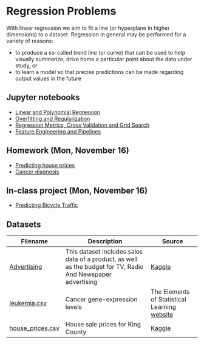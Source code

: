 # Regression Problems

With linear regression we aim to fit a line (or hyperplane in higher dimensions) to a dataset. 
Regression in general may be performed for a variety of reasons: 

- to produce a so-called trend line (or curve) that can be used to help visually summarize, drive home a particular point about the
data under study, or
- to learn a model so that precise predictions can be made regarding output values in the future


## Jupyter notebooks

- [Linear and Polynomial Regression](https://github.com/um-perez-alvaro/Data-Science-Practice/blob/master/Jupyter%20Notebooks/Regression/notebooks/Linear%20Regression.ipynb)
- [Overfitting and Regularization](https://github.com/um-perez-alvaro/Data-Science-Practice/blob/master/Jupyter%20Notebooks/Regression/notebooks/Regularization.ipynb)
- [Regression Metrics, Cross Validation and Grid Search]()
- [Feature Engineering and Pipelines]()

## Homework (Mon, November 16)
- [Predicting house prices](https://nbviewer.jupyter.org/github/um-perez-alvaro/Data-Science-Practice/blob/master/Regression/Homework/Predicting%20House%20Prices.ipynb)
- [Cancer diagnosis](https://nbviewer.jupyter.org/github/um-perez-alvaro/Data-Science-Practice/blob/master/Regression/Homework/Leukemia%20Diagnosis.ipynb)

## In-class project (Mon, November 16) 
- [Predicting Bicycle Traffic](https://nbviewer.jupyter.org/github/um-perez-alvaro/Data-Science-Practice/blob/master/Regression/Predicting%20Bicycle%20Traffic.ipynb)

## Datasets

Filename | Description |  Source
--- | --- |  --- 
[Advertising](https://raw.githubusercontent.com/um-perez-alvaro/Data-Science-Practice/master/Data/Advertising.csv)  | This dataset includes sales data of a product, as well as the budget for TV, Radio And Newspaper advertising | [Kaggle](https://www.kaggle.com/thorgodofthunder/tvradionewspaperadvertising)
[leukemia.csv](https://raw.githubusercontent.com/um-perez-alvaro/Data-Science-Practice/master/Data/leukemia.csv) | Cancer gene-expression levels | The Elements of Statistical Learning [website](https://web.stanford.edu/~hastie/ElemStatLearn/) 
[house_prices.csv](https://raw.githubusercontent.com/um-perez-alvaro/Data-Science-Practice/master/Data/kc_house_data.csv) | House sale prices for King County | [Kaggle](https://www.kaggle.com/harlfoxem/housesalesprediction)
